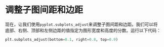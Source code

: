 # 调整子图间距和边距

现在，让我们使用`pyplot.subplots_adjust`来调整子图间距和边距。我们可以将底部、右侧、顶部和左侧边距的值指定为图形宽度和高度的分数。运行以下代码：

```python
plt.subplots_adjust(bottom=0.1, right=0.8, top=0.9)
```
